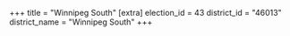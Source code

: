 +++
title = "Winnipeg South"
[extra]
election_id = 43
district_id = "46013"
district_name = "Winnipeg South"
+++
